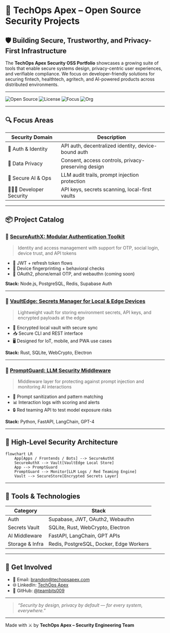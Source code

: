 # 🔐 TechOps Apex – Open Source Security Projects

## 🛡 Building Secure, Trustworthy, and Privacy-First Infrastructure

The **TechOps Apex Security OSS Portfolio** showcases a growing suite of tools that enable secure systems design, privacy-centric user experiences, and verifiable compliance. We focus on developer-friendly solutions for securing fintech, healthtech, agritech, and AI-powered products across distributed environments.

---

![Open Source](https://img.shields.io/badge/status-active-success)
![License](https://img.shields.io/badge/license-MIT-blue)
![Focus](https://img.shields.io/badge/focus-security-critical)
![Org](https://img.shields.io/badge/org-TechOps%20Apex-purple)

---

## 🔍 Focus Areas

| Security Domain       | Description |
|------------------------|-------------|
| 🔐 Auth & Identity     | API auth, decentralized identity, device-bound auth |
| 🧾 Data Privacy         | Consent, access controls, privacy-preserving design |
| 🧠 Secure AI & Ops     | LLM audit trails, prompt injection protection |
| 🧑🏽‍💻 Developer Security | API keys, secrets scanning, local-first vaults |

---

## 📦 Project Catalog

### 🔹 [SecureAuthX: Modular Authentication Toolkit](https://github.com/teambits009/secureauthx)
> Identity and access management with support for OTP, social login, device trust, and API tokens

- 🔐 JWT + refresh token flows
- 🧭 Device fingerprinting + behavioral checks
- 🔁 OAuth2, phone/email OTP, and webauthn (coming soon)

**Stack:** Node.js, PostgreSQL, Redis, Supabase Auth

---

### 🔹 [VaultEdge: Secrets Manager for Local & Edge Devices](https://github.com/teambits009/vaultedge)
> Lightweight vault for storing environment secrets, API keys, and encrypted payloads at the edge

- 🧱 Encrypted local vault with secure sync
- 📥 Secure CLI and REST interface
- 🖥️ Designed for IoT, mobile, and PWA use cases

**Stack:** Rust, SQLite, WebCrypto, Electron

---

### 🔹 [PromptGuard: LLM Security Middleware](https://github.com/teambits009/promptguard)
> Middleware layer for protecting against prompt injection and monitoring AI interactions

- 🧠 Prompt sanitization and pattern matching
- 📊 Interaction logs with scoring and alerts
- 🔒 Red teaming API to test model exposure risks

**Stack:** Python, FastAPI, LangChain, GPT-4

---

## 🧭 High-Level Security Architecture

```mermaid
flowchart LR
    App[Apps / Frontends / Bots] --> SecureAuthX
    SecureAuthX --> Vault[VaultEdge Local Store]
    App --> PromptGuard
    PromptGuard --> Monitor[LLM Logs / Red Teaming Engine]
    Vault --> SecureStore[Encrypted Secrets Layer]
```

---

## 🧰 Tools & Technologies

| Category       | Stack |
|----------------|-------|
| Auth           | Supabase, JWT, OAuth2, Webauthn |
| Secrets Vault  | SQLite, Rust, WebCrypto, Electron |
| AI Middleware  | FastAPI, LangChain, GPT APIs |
| Storage & Infra| Redis, PostgreSQL, Docker, Edge Workers |

---

## 👥 Get Involved

- 📧 Email: [brandon@techopsapex.com](mailto:brandon@techopsapex.com)
- 🌐 LinkedIn: [TechOps Apex](https://linkedin.com/company/techopsapex)
- 🐙 GitHub: [@teambits009](https://github.com/teambits009)

---

> _“Security by design, privacy by default — for every system, everywhere.”_

---

Made with ⚔️ by **TechOps Apex – Security Engineering Team**

